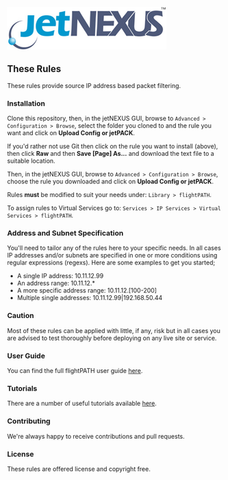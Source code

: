![jetNEXUS Logo](/jetnexus.jpg)

## These Rules

These rules provide source IP address based packet filtering.

### Installation

Clone this repository, then, in the jetNEXUS GUI, browse to `Advanced > Configuration > Browse`, select the folder you cloned to and the rule you want and click on **Upload Config or jetPACK**. 

If you'd rather not use Git then click on the rule you want to install (above), then click **Raw** and then **Save [Page] As...** and download the text file to a suitable location. 

Then, in the jetNEXUS GUI, browse to `Advanced > Configuration > Browse`, choose the rule you downloaded and click on **Upload Config or jetPACK**.

Rules **must** be modified to suit your needs under: `Library > flightPATH`.

To assign rules to Virtual Services go to: `Services > IP Services > Virtual Services > flightPATH`.

### Address and Subnet Specification

You'll need to tailor any of the rules here to your specific needs. In all cases IP addresses and/or subnets are specified in one or more conditions using regular expressions (regexs). Here are some examples to get you started;

- A single IP address: 10\.11\.12\.99
- An address range: 10\.11\.12.\*
- A more specific address range: 10\.11\.12\.[100-200]
- Multiple single addresses: 10\.11\.12\.99|192\.168\.50\.44

### Caution

Most of these rules can be applied with little, if any, risk but in all cases you are advised to test thoroughly before deploying on any live site or service.

### User Guide

You can find the full flightPATH user guide [here](http://www.jetnexus.com/usercentral/4-1-4/flightpath.html).

### Tutorials

There are a number of useful tutorials available [here](http://www.jetnexus.com/load-balancer/resources/flightpath-tutorials/).

### Contributing

We're always happy to receive contributions and pull requests.

### License

These rules are offered license and copyright free.
